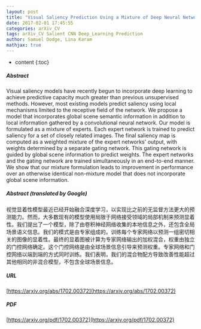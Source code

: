 ```yaml
---
layout: post
title: "Visual Saliency Prediction Using a Mixture of Deep Neural Networks"
date: 2017-02-01 17:45:55
categories: arXiv_CV
tags: arXiv_CV Salient CNN Deep_Learning Prediction
author: Samuel Dodge, Lina Karam
mathjax: true
---
```


* content
{:toc}

##### Abstract
Visual saliency models have recently begun to incorporate deep learning to achieve predictive capacity much greater than previous unsupervised methods. However, most existing models predict saliency using local mechanisms limited to the receptive field of the network. We propose a model that incorporates global scene semantic information in addition to local information gathered by a convolutional neural network. Our model is formulated as a mixture of experts. Each expert network is trained to predict saliency for a set of closely related images. The final saliency map is computed as a weighted mixture of the expert networks' output, with weights determined by a separate gating network. This gating network is guided by global scene information to predict weights. The expert networks and the gating network are trained simultaneously in an end-to-end manner. We show that our mixture formulation leads to improvement in performance over an otherwise identical non-mixture model that does not incorporate global scene information.

##### Abstract (translated by Google)
视觉显着性模型最近已经开始融合深度学习，以实现比之前的无监督方法更大的预测能力。然而，大多数现有的模型使用局限于网络接受领域的局部机制来预测显着性。我们提出了一个模型，除了由卷积神经网络收集的本地信息之外，还包含全局场景语义信息。我们的模式是由专家组成的。训练每个专家网络以预测一组密切相关的图像的显着性。最终的显着图被计算为专家网络输出的加权混合，权重由独立的门控网络确定。这个门控网络是由全球场景信息引导来预测权重。专家网络和门控网络以端到端的方式同时训练。我们表明，我们的混合物配方导致改善性能超过其他相同的非混合模型，不包含全球场景信息。

##### URL
[https://arxiv.org/abs/1702.00372](https://arxiv.org/abs/1702.00372)

##### PDF
[https://arxiv.org/pdf/1702.00372](https://arxiv.org/pdf/1702.00372)

